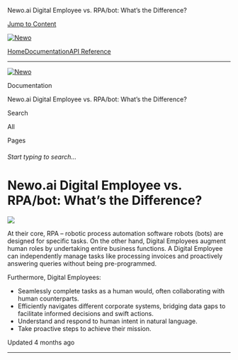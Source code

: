 Newo.ai Digital Employee vs. RPA/bot: What’s the Difference?

[Jump to Content](#content)

[![Newo](https://files.readme.io/895bdeef8322f081f6d0f4507a17e414930dfddfddf1de452f458dc00698ca84-small-svgviewer-png-output_9.png)](/)

[Home](/)[Documentation](index.md)[API Reference](/reference)

* * *

[![Newo](https://files.readme.io/895bdeef8322f081f6d0f4507a17e414930dfddfddf1de452f458dc00698ca84-small-svgviewer-png-output_9.png)](/)

Documentation

Newo.ai Digital Employee vs. RPA/bot: What’s the Difference?

Search

All

Pages

###### Start typing to search…

# Newo.ai Digital Employee vs. RPA/bot: What’s the Difference?

![](https://files.readme.io/134af93-DALLE_2024-03-04_15.15.47_-_Create_a_purely_visual_minimalistic_graphic_illustration_without_any_text_differentiating_between_RPA_bots_and_Digital_Employees._The_illustration_s.webp)

At their core, RPA – robotic process automation software robots (bots) are designed for specific tasks. On the other hand, Digital Employees augment human roles by undertaking entire business functions. A Digital Employee can independently manage tasks like processing invoices and proactively answering queries without being pre-programmed.

Furthermore, Digital Employees:

*   Seamlessly complete tasks as a human would, often collaborating with human counterparts.
*   Efficiently navigates different corporate systems, bridging data gaps to facilitate informed decisions and swift actions.
*   Understand and respond to human intent in natural language.
*   Take proactive steps to achieve their mission.

Updated 4 months ago

* * *
